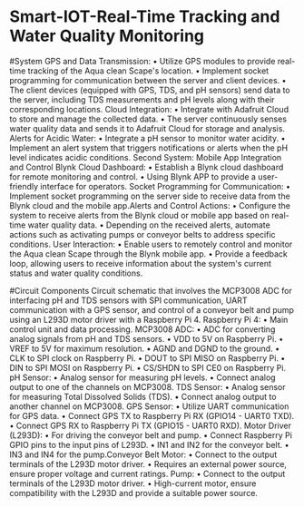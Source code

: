 # Smart-IOT-Real-Time Tracking and Water Quality Monitoring
#System
GPS and Data Transmission:
• Utilize GPS modules to provide real-time tracking of the Aqua clean Scape's
location.
• Implement socket programming for communication between the server and client
devices.
• The client devices (equipped with GPS, TDS, and pH sensors) send data to the
server, including TDS measurements and pH levels along with their corresponding
locations.
Cloud Integration:
• Integrate with Adafruit Cloud to store and manage the collected data.
• The server continuously senses water quality data and sends it to Adafruit Cloud for
storage and analysis.
Alerts for Acidic Water:
• Integrate a pH sensor to monitor water acidity.
• Implement an alert system that triggers notifications or alerts when the pH level
indicates acidic conditions.
Second System: Mobile App Integration and Control
Blynk Cloud Dashboard:
• Establish a Blynk cloud dashboard for remote monitoring and control.
• Using Blynk APP to provide a user-friendly interface for operators.
Socket Programming for Communication:
• Implement socket programming on the server side to receive data from the Blynk
cloud and the mobile app.Alerts and Control Actions:
• Configure the system to receive alerts from the Blynk cloud or mobile app based on
real-time water quality data.
• Depending on the received alerts, automate actions such as activating pumps or
conveyor belts to address specific conditions.
User Interaction:
• Enable users to remotely control and monitor the Aqua clean Scape through the
Blynk mobile app.
• Provide a feedback loop, allowing users to receive information about the system's
current status and water quality conditions.

#Circuit Components
Circuit schematic that involves the MCP3008 ADC for interfacing pH and TDS
sensors with SPI communication, UART communication with a GPS sensor, and control
of a conveyor belt and pump using an L293D motor driver with a Raspberry Pi 4.
Raspberry Pi 4:
• Main control unit and data processing.
MCP3008 ADC:
• ADC for converting analog signals from pH and TDS sensors.
• VDD to 5V on Raspberry Pi.
• VREF to 5V for maximum resolution.
• AGND and DGND to the ground.
• CLK to SPI clock on Raspberry Pi.
• DOUT to SPI MISO on Raspberry Pi.
• DIN to SPI MOSI on Raspberry Pi.
• CS/SHDN to SPI CE0 on Raspberry Pi.
pH Sensor:
• Analog sensor for measuring pH levels.
• Connect analog output to one of the channels on MCP3008.
TDS Sensor:
• Analog sensor for measuring Total Dissolved Solids (TDS).
• Connect analog output to another channel on MCP3008.
GPS Sensor:
• Utilize UART communication for GPS data.
• Connect GPS TX to Raspberry Pi RX (GPIO14 - UART0 TXD).
• Connect GPS RX to Raspberry Pi TX (GPIO15 - UART0 RXD).
Motor Driver (L293D):
• For driving the conveyor belt and pump.
• Connect Raspberry Pi GPIO pins to the input pins of L293D.
• IN1 and IN2 for the conveyor belt.
• IN3 and IN4 for the pump.Conveyor Belt Motor:
• Connect to the output terminals of the L293D motor driver.
• Requires an external power source, ensure proper voltage and current ratings.
Pump:
• Connect to the output terminals of the L293D motor driver.
• High-current motor, ensure compatibility with the L293D and provide a suitable
power source.
